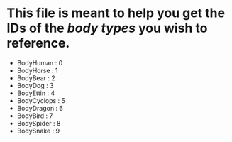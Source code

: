 
# This file is meant to help you get the IDs of the ***body types*** you wish to reference.

 - BodyHuman   : 0
 - BodyHorse   : 1
 - BodyBear    : 2
 - BodyDog     : 3
 - BodyEttin   : 4
 - BodyCyclops : 5
 - BodyDragon  : 6
 - BodyBird    : 7
 - BodySpider  : 8
 - BodySnake   : 9